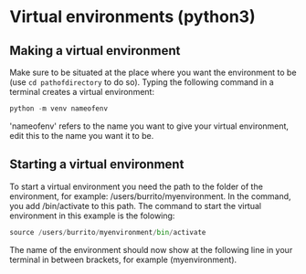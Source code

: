# Virtual environments (python3)
## Making a virtual environment
Make sure to be situated at the place where you want the environment to be 
(use ```cd pathofdirectory``` to do so). Typing the following command in a terminal creates a virtual environment:
```py 
python -m venv nameofenv
```
'nameofenv' refers to the name you want to give your virtual environment, edit this to the name you want it to be.
## Starting a virtual environment
To start a virtual environment you need the path to the folder of the environment, for example: /users/burrito/myenvironment.
In the command, you add /bin/activate to this path. The command to start the virtual environment in this example is the folowing:
```py
source /users/burrito/myenvironment/bin/activate
```
The name of the environment should now show at the following line in your terminal in between brackets, for example (myenvironment).
